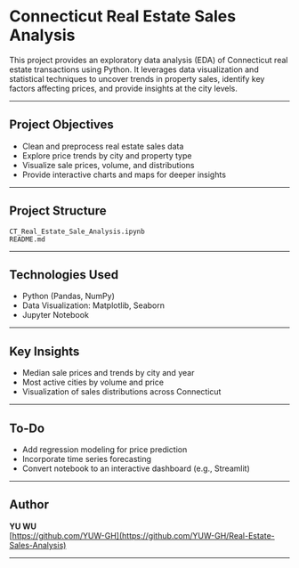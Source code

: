 # Connecticut Real Estate Sales Analysis

This project provides an exploratory data analysis (EDA) of Connecticut real estate transactions using Python. It leverages data visualization and statistical techniques to uncover trends in property sales, identify key factors affecting prices, and provide insights at the city levels.

---

## Project Objectives

- Clean and preprocess real estate sales data
- Explore price trends by city and property type
- Visualize sale prices, volume, and distributions
- Provide interactive charts and maps for deeper insights

---

## Project Structure

```
CT_Real_Estate_Sale_Analysis.ipynb   
README.md                            

```
---

## Technologies Used

- Python (Pandas, NumPy)
- Data Visualization: Matplotlib, Seaborn
- Jupyter Notebook

---

## Key Insights

- Median sale prices and trends by city and year
- Most active cities by volume and price
- Visualization of sales distributions across Connecticut

---

## To-Do

- Add regression modeling for price prediction
- Incorporate time series forecasting
- Convert notebook to an interactive dashboard (e.g., Streamlit)

---

## Author

**YU WU**  
[https://github.com/YUW-GH](https://github.com/YUW-GH/Real-Estate-Sales-Analysis)

---


